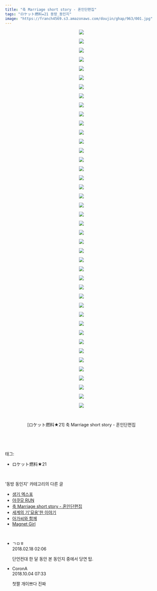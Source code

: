 ```yaml
---
title: "축 Marriage short story - 혼인단편집"
tags: "ロケット燃料★21 동방_동인지"
image: "https://franch4569.s3.amazonaws.com/doujin/ghap/963/001.jpg"
---
```

<div class="article">
<p style="text-align: center; clear: none; float: none;"><img src="{{ site.imgserver2 }}/ghap/963/001.jpg"/></p>
<p style="text-align: center; clear: none; float: none;"><img src="{{ site.imgserver2 }}/ghap/963/002.jpg"/></p>
<p style="text-align: center; clear: none; float: none;"><img src="{{ site.imgserver2 }}/ghap/963/003.jpg"/></p>
<p style="text-align: center; clear: none; float: none;"><img src="{{ site.imgserver2 }}/ghap/963/004.jpg"/></p>
<p style="text-align: center; clear: none; float: none;"><img src="{{ site.imgserver2 }}/ghap/963/005.jpg"/></p>
<p style="text-align: center; clear: none; float: none;"><img src="{{ site.imgserver2 }}/ghap/963/006.jpg"/></p>
<p style="text-align: center; clear: none; float: none;"><img src="{{ site.imgserver2 }}/ghap/963/007.jpg"/></p>
<p style="text-align: center; clear: none; float: none;"><img src="{{ site.imgserver2 }}/ghap/963/008.jpg"/></p>
<p style="text-align: center; clear: none; float: none;"><img src="{{ site.imgserver2 }}/ghap/963/009.jpg"/></p>
<p style="text-align: center; clear: none; float: none;"><img src="{{ site.imgserver2 }}/ghap/963/010.jpg"/></p>
<p style="text-align: center; clear: none; float: none;"><img src="{{ site.imgserver2 }}/ghap/963/011.jpg"/></p>
<p style="text-align: center; clear: none; float: none;"><img src="{{ site.imgserver2 }}/ghap/963/012.jpg"/></p>
<p style="text-align: center; clear: none; float: none;"><img src="{{ site.imgserver2 }}/ghap/963/013.jpg"/></p>
<p style="text-align: center; clear: none; float: none;"><img src="{{ site.imgserver2 }}/ghap/963/014.jpg"/></p>
<p style="text-align: center; clear: none; float: none;"><img src="{{ site.imgserver2 }}/ghap/963/015.jpg"/></p>
<p style="text-align: center; clear: none; float: none;"><img src="{{ site.imgserver2 }}/ghap/963/016.jpg"/></p>
<p style="text-align: center; clear: none; float: none;"><img src="{{ site.imgserver2 }}/ghap/963/017.jpg"/></p>
<p style="text-align: center; clear: none; float: none;"><img src="{{ site.imgserver2 }}/ghap/963/018.jpg"/></p>
<p style="text-align: center; clear: none; float: none;"><img src="{{ site.imgserver2 }}/ghap/963/019.jpg"/></p>
<p style="text-align: center; clear: none; float: none;"><img src="{{ site.imgserver2 }}/ghap/963/020.jpg"/></p>
<p style="text-align: center; clear: none; float: none;"><img src="{{ site.imgserver2 }}/ghap/963/021.jpg"/></p>
<p style="text-align: center; clear: none; float: none;"><img src="{{ site.imgserver2 }}/ghap/963/022.jpg"/></p>
<p style="text-align: center; clear: none; float: none;"><img src="{{ site.imgserver2 }}/ghap/963/023.jpg"/></p>
<p style="text-align: center; clear: none; float: none;"><img src="{{ site.imgserver2 }}/ghap/963/024.jpg"/></p>
<p style="text-align: center; clear: none; float: none;"><img src="{{ site.imgserver2 }}/ghap/963/025.jpg"/></p>
<p style="text-align: center; clear: none; float: none;"><img src="{{ site.imgserver2 }}/ghap/963/026.jpg"/></p>
<p style="text-align: center; clear: none; float: none;"><img src="{{ site.imgserver2 }}/ghap/963/027.jpg"/></p>
<p style="text-align: center; clear: none; float: none;"><img src="{{ site.imgserver2 }}/ghap/963/028.jpg"/></p>
<p style="text-align: center; clear: none; float: none;"><img src="{{ site.imgserver2 }}/ghap/963/029.jpg"/></p>
<p style="text-align: center; clear: none; float: none;"><img src="{{ site.imgserver2 }}/ghap/963/030.jpg"/></p>
<p style="text-align: center; clear: none; float: none;"><img src="{{ site.imgserver2 }}/ghap/963/031.jpg"/></p>
<p style="text-align: center; clear: none; float: none;"><img src="{{ site.imgserver2 }}/ghap/963/032.jpg"/></p>
<p style="text-align: center; clear: none; float: none;"><img src="{{ site.imgserver2 }}/ghap/963/033.jpg"/></p>
<p style="text-align: center; clear: none; float: none;"><img src="{{ site.imgserver2 }}/ghap/963/034.jpg"/></p>
<p style="text-align: center; clear: none; float: none;"><img src="{{ site.imgserver2 }}/ghap/963/035.jpg"/></p>
<p style="text-align: center; clear: none; float: none;"><img src="{{ site.imgserver2 }}/ghap/963/036.jpg"/></p>
<p style="text-align: center; clear: none; float: none;"><img src="{{ site.imgserver2 }}/ghap/963/037.jpg"/></p>
<p style="text-align: center; clear: none; float: none;"><img src="{{ site.imgserver2 }}/ghap/963/038.jpg"/></p>
<p style="text-align: center; clear: none; float: none;"><img src="{{ site.imgserver2 }}/ghap/963/039.jpg"/></p>
<p style="text-align: center; clear: none; float: none;"><img src="{{ site.imgserver2 }}/ghap/963/040.jpg"/></p>
<p style="text-align: center; clear: none; float: none;"><img src="{{ site.imgserver2 }}/ghap/963/041.jpg"/></p>
<p style="text-align: center; clear: none; float: none;"><img src="{{ site.imgserver2 }}/ghap/963/042.jpg"/></p>
<p style="text-align: center; clear: none; float: none;"><br/></p>
<p style="text-align: center; clear: none; float: none;">[ロケット燃料★21] 축 Marriage short story - 혼인단편집</p>
<p><br/></p>
</div><br/>
<div class="tagTrail">
<p>태그: </p>
<ul>
<li>ロケット燃料★21</li>
</ul>
</div><br/>
<div class="another">
<p>'동방 동인지' 카테고리의 다른 글</p>
<ul>
<li><a href="/ghap_966">생기 엑스포</a></li>
<li><a href="/ghap_965">야쿠모 RUN</a></li>
<li><a href="/ghap_963">축 Marriage short story - 혼인단편집</a></li>
<li><a href="/ghap_962">세계의 기'묘옹'한 이야기</a></li>
<li><a href="/ghap_961">아가씨와 함께</a></li>
<li><a href="/ghap_959">Magnet Girl</a></li>
</ul>
</div><br/>
<div class="cb_module cb_fluid">
<div class="cb_wrt cb_profile">
<div class="comment">
<ul>
<li class="cb_thumb_off" id="comment15201218">
<div class="cb_comment_area">
<div class="cb_info_area">
<div class="cb_section">
<span class="cb_nick_name">ㄱㅁㅎ</span>
</div>
<div class="cb_section">
<span class="cb_date">2018.02.18 02:06 </span>
</div>
</div>
<div class="cb_dsc_comment">
<p class="cb_dsc">
											단언컨대 한 달 동안 본 동인지 중에서 당연 탑.
										</p>
</div>
</div></li>
<li class="cb_thumb_off" id="comment15344704">
<div class="cb_comment_area">
<div class="cb_info_area">
<div class="cb_section">
<span class="cb_nick_name">CoronA</span>
</div>
<div class="cb_section">
<span class="cb_date">2018.10.04 07:33 </span>
</div>
</div>
<div class="cb_dsc_comment">
<p class="cb_dsc">
											첫짤 개이쁘다 진짜
										</p>
</div>
</div></li>
</ul>
</div>
</div><!-- commentList close -->
</div><br/>
